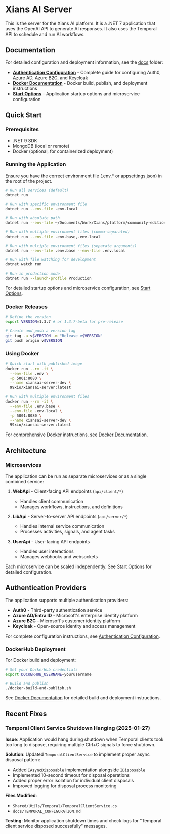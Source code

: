 # Xians AI Server

This is the server for the Xians AI platform. It is a .NET 7 application that uses the OpenAI API to generate AI responses. It also uses the Temporal API to schedule and run AI workflows.

## Documentation

For detailed configuration and deployment information, see the [docs](./docs/) folder:

- **[Authentication Configuration](./docs/AUTH_CONFIGURATION.md)** - Complete guide for configuring Auth0, Azure AD, Azure B2C, and Keycloak
- **[Docker Documentation](./docs/DOCKER.md)** - Docker build, publish, and deployment instructions
- **[Start Options](./docs/START_OPTIONS.md)** - Application startup options and microservice configuration

## Quick Start

### Prerequisites

- .NET 9 SDK
- MongoDB (local or remote)
- Docker (optional, for containerized deployment)

### Running the Application

Ensure you have the correct environment file (.env.* or appsettings.json) in the root of the project.

```bash
# Run all services (default)
dotnet run

# Run with specific environment file
dotnet run --env-file .env.local

# Run with absolute path
dotnet run --env-file ~/Documents/Work/Xians/platform/community-edition/server/.env.local

# Run with multiple environment files (comma-separated)
dotnet run --env-file .env.base,.env.local

# Run with multiple environment files (separate arguments)
dotnet run --env-file .env.base --env-file .env.local

# Run with file watching for development
dotnet watch run

# Run in production mode
dotnet run --launch-profile Production
```

For detailed startup options and microservice configuration, see [Start Options](./docs/START_OPTIONS.md).

### Docker Releases

```bash
# Define the version
export VERSION=1.3.7 # or 1.3.7-beta for pre-release

# Create and push a version tag
git tag -a v$VERSION -m "Release v$VERSION"
git push origin v$VERSION
```

### Using Docker

```bash
# Quick start with published image
docker run --rm -it \
  --env-file .env \
  -p 5001:8080 \
  --name xiansai-server-dev \
  99xio/xiansai-server:latest

# Run with multiple environment files
docker run --rm -it \
  --env-file .env.base \
  --env-file .env.local \
  -p 5001:8080 \
  --name xiansai-server-dev \
  99xio/xiansai-server:latest

```

For comprehensive Docker instructions, see [Docker Documentation](./docs/DOCKER.md).

## Architecture

### Microservices

The application can be run as separate microservices or as a single combined service:

1. **WebApi** - Client-facing API endpoints (`api/client/*`)
   - Handles client communication
   - Manages workflows, instructions, and definitions

2. **LibApi** - Server-to-server API endpoints (`api/server/*`)
   - Handles internal service communication
   - Processes activities, signals, and agent tasks

3. **UserApi** - User-facing API endpoints
   - Handles user interactions
   - Manages webhooks and websockets

Each microservice can be scaled independently. See [Start Options](./docs/START_OPTIONS.md) for detailed configuration.

## Authentication Providers

The application supports multiple authentication providers:

- **Auth0** - Third-party authentication service
- **Azure AD/Entra ID** - Microsoft's enterprise identity platform
- **Azure B2C** - Microsoft's customer identity platform
- **Keycloak** - Open-source identity and access management

For complete configuration instructions, see [Authentication Configuration](./docs/AUTH_CONFIGURATION.md).

### DockerHub Deployment

For Docker build and deployment:

```bash
# Set your DockerHub credentials
export DOCKERHUB_USERNAME=yourusername

# Build and publish
./docker-build-and-publish.sh
```

See [Docker Documentation](./docs/DOCKER.md) for detailed build and deployment instructions.

## Recent Fixes

### Temporal Client Service Shutdown Hanging (2025-01-27)

**Issue**: Application would hang during shutdown when Temporal clients took too long to dispose, requiring multiple Ctrl+C signals to force shutdown.

**Solution**: Updated `TemporalClientService` to implement proper async disposal pattern:
- Added `IAsyncDisposable` implementation alongside `IDisposable`
- Implemented 10-second timeout for disposal operations
- Added proper error isolation for individual client disposals
- Improved logging for disposal process monitoring

**Files Modified**:
- `Shared/Utils/Temporal/TemporalClientService.cs`
- `docs/TEMPORAL_CONFIGURATION.md`

**Testing**: Monitor application shutdown times and check logs for "Temporal client service disposed successfully" messages.
